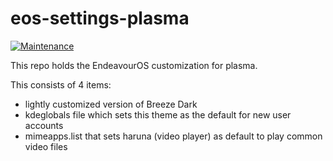 # eos-settings-plasma
[![Maintenance](https://img.shields.io/maintenance/yes/2025.svg)]()

This repo holds the EndeavourOS customization for plasma.

This consists of 4 items:
* lightly customized version of Breeze Dark
* kdeglobals file which sets this theme as the default for new user accounts
* mimeapps.list that sets haruna (video player) as default to play common video files
